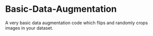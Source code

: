 # Basic-Data-Augmentation
A very basic data augmentation code which flips and randomly crops images in your dataset.

